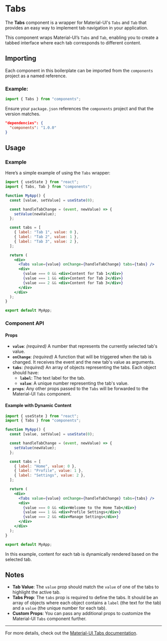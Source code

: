 # Tabs

The **Tabs** component is a wrapper for Material-UI's `Tabs` and `Tab` that provides an easy way to implement tab navigation in your application.

This component wraps Material-UI’s `Tabs` and `Tab`, enabling you to create a tabbed interface where each tab corresponds to different content.

## Importing

Each component in this boilerplate can be imported from the `components` project as a named reference.

### Example:

```jsx
import { Tabs } from "components";
```

Ensure your `package.json` references the `components` project and that the version matches.

```json
"dependencies": {
  "components": "1.0.0"
}
```

## Usage

### Example

Here’s a simple example of using the `Tabs` wrapper:

```jsx
import { useState } from "react";
import { Tabs, Tab } from "components";

function MyApp() {
  const [value, setValue] = useState(0);

  const handleTabChange = (event, newValue) => {
    setValue(newValue);
  };

  const tabs = [
    { label: "Tab 1", value: 0 },
    { label: "Tab 2", value: 1 },
    { label: "Tab 3", value: 2 },
  ];

  return (
    <div>
      <Tabs value={value} onChange={handleTabChange} tabs={tabs} />
      <div>
        {value === 0 && <div>Content for Tab 1</div>}
        {value === 1 && <div>Content for Tab 2</div>}
        {value === 2 && <div>Content for Tab 3</div>}
      </div>
    </div>
  );
}

export default MyApp;
```

### Component API

#### Props

- **`value`**: _(required)_ A number that represents the currently selected tab's value.
- **`onChange`**: _(required)_ A function that will be triggered when the tab is changed. It receives the event and the new tab's value as arguments.
- **`tabs`**: _(required)_ An array of objects representing the tabs. Each object should have:
  - **`label`**: The text label for the tab.
  - **`value`**: A unique number representing the tab's value.
- **`props`**: Any other props passed to the `Tabs` will be forwarded to the Material-UI `Tabs` component.

#### Example with Dynamic Content

```jsx
import { useState } from "react";
import { Tabs } from "components";

function MyApp() {
  const [value, setValue] = useState(0);

  const handleTabChange = (event, newValue) => {
    setValue(newValue);
  };

  const tabs = [
    { label: "Home", value: 0 },
    { label: "Profile", value: 1 },
    { label: "Settings", value: 2 },
  ];

  return (
    <div>
      <Tabs value={value} onChange={handleTabChange} tabs={tabs} />
      <div>
        {value === 0 && <div>Welcome to the Home Tab</div>}
        {value === 1 && <div>Profile Settings</div>}
        {value === 2 && <div>Manage Settings</div>}
      </div>
    </div>
  );
}

export default MyApp;
```

In this example, content for each tab is dynamically rendered based on the selected tab.

## Notes

- **Tab Value**: The `value` prop should match the `value` of one of the tabs to highlight the active tab.
- **Tabs Prop**: The `tabs` prop is required to define the tabs. It should be an array of objects where each object contains a `label` (the text for the tab) and a `value` (the unique number for each tab).
- **Custom Props**: You can pass any additional props to customize the Material-UI `Tabs` component further.

---

For more details, check out the [Material-UI Tabs documentation](https://mui.com/material-ui/react-tabs/).
